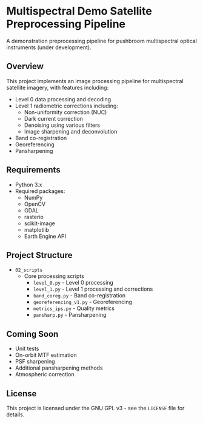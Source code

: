 # Multispectral Demo Satellite Preprocessing Pipeline

A demonstration preprocessing pipeline for pushbroom multispectral optical instruments (under development).

## Overview

This project implements an image processing pipeline for multispectral satellite imagery, with features including:

- Level 0 data processing and decoding
- Level 1 radiometric corrections including:
    - Non-uniformity correction (NUC)
    - Dark current correction
    - Denoising using various filters
    - Image sharpening and deconvolution
- Band co-registration
- Georeferencing
- Pansharpening

## Requirements

- Python 3.x
- Required packages:
    - NumPy
    - OpenCV
    - GDAL
    - rasterio
    - scikit-image
    - matplotlib
    - Earth Engine API


## Project Structure

- `02_scripts`
    - Core processing scripts
        - `level_0.py` - Level 0 processing
        - `level_1.py` - Level 1 processing and corrections  
        - `band_coreg.py` - Band co-registration
        - `georeferencing_v1.py` - Georeferencing
        - `metrics_ips.py` - Quality metrics
        - `pansharp.py` - Pansharpening

## Coming Soon

- Unit tests
- On-orbit MTF estimation
- PSF sharpening
- Additional pansharpening methods
- Atmospheric correction

## License

This project is licensed under the GNU GPL v3 - see the `LICENSE` file for details.
